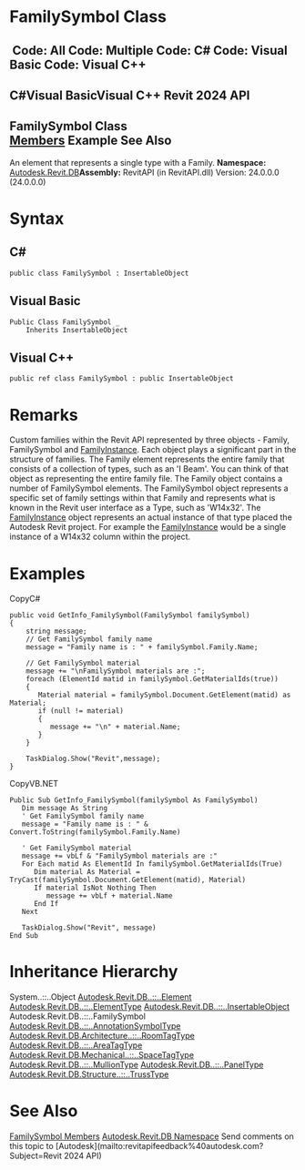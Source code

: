 # FamilySymbol Class

﻿
 Code: All Code: Multiple Code: C# Code: Visual Basic Code: Visual C++   
---  
C#Visual BasicVisual C++
Revit 2024 API  
---  
FamilySymbol Class  
[Members](33042823-a11d-19d4-0d39-f1a4869284a3.md "FamilySymbol Members") Example See Also  
---  
An element that represents a single type with a Family. 
**Namespace:** [Autodesk.Revit.DB](87546ba7-461b-c646-cbb1-2cb8f5bff8b2.md "Autodesk.Revit.DB Namespace")**Assembly:** RevitAPI (in RevitAPI.dll) Version: 24.0.0.0 (24.0.0.0)
# Syntax
C#  
---  
```text
public class FamilySymbol : InsertableObject
```
  
Visual Basic  
---  
```text
Public Class FamilySymbol _
	Inherits InsertableObject
```
  
Visual C++  
---  
```text
public ref class FamilySymbol : public InsertableObject
```
  
# Remarks
Custom families within the Revit API represented by three objects - Family, FamilySymbol and [FamilyInstance](0d2231f8-91e6-794f-92ae-16aad8014b27.md "FamilyInstance Class"). Each object plays a significant part in the structure of families. The Family element represents the entire family that consists of a collection of types, such as an 'I Beam'. You can think of that object as representing the entire family file. The Family object contains a number of FamilySymbol elements. The FamilySymbol object represents a specific set of family settings within that Family and represents what is known in the Revit user interface as a Type, such as 'W14x32'. The [FamilyInstance](0d2231f8-91e6-794f-92ae-16aad8014b27.md "FamilyInstance Class") object represents an actual instance of that type placed the Autodesk Revit project. For example the [FamilyInstance](0d2231f8-91e6-794f-92ae-16aad8014b27.md "FamilyInstance Class") would be a single instance of a W14x32 column within the project. 
# Examples
CopyC#
```text
public void GetInfo_FamilySymbol(FamilySymbol familySymbol)
{
    string message;
    // Get FamilySymbol family name
    message = "Family name is : " + familySymbol.Family.Name;

    // Get FamilySymbol material
    message += "\nFamilySymbol materials are :";
    foreach (ElementId matid in familySymbol.GetMaterialIds(true))
    {
       Material material = familySymbol.Document.GetElement(matid) as Material;
       if (null != material)
       {
          message += "\n" + material.Name;
       }
    }

    TaskDialog.Show("Revit",message);
}
```

CopyVB.NET
```text
Public Sub GetInfo_FamilySymbol(familySymbol As FamilySymbol)
   Dim message As String
   ' Get FamilySymbol family name
   message = "Family name is : " & Convert.ToString(familySymbol.Family.Name)

   ' Get FamilySymbol material
   message += vbLf & "FamilySymbol materials are :"
   For Each matid As ElementId In familySymbol.GetMaterialIds(True)
      Dim material As Material = TryCast(familySymbol.Document.GetElement(matid), Material)
      If material IsNot Nothing Then
         message += vbLf + material.Name
      End If
   Next

   TaskDialog.Show("Revit", message)
End Sub
```

# Inheritance Hierarchy
System..::..Object [Autodesk.Revit.DB..::..Element](eb16114f-69ea-f4de-0d0d-f7388b105a16.md "Element Class") [Autodesk.Revit.DB..::..ElementType](ffb18296-0448-559c-580c-7857cbcdc094.md "ElementType Class") [Autodesk.Revit.DB..::..InsertableObject](73d870e0-a408-719c-58bd-1fb2ab8f9e5b.md "InsertableObject Class") Autodesk.Revit.DB..::..FamilySymbol [Autodesk.Revit.DB..::..AnnotationSymbolType](a8a53b66-bf87-7441-bf02-497d39fd011a.md "AnnotationSymbolType Class") [Autodesk.Revit.DB.Architecture..::..RoomTagType](69ece493-bfac-d3c5-8a80-b99081ed0733.md "RoomTagType Class") [Autodesk.Revit.DB..::..AreaTagType](78bd4d11-0ccd-9065-c316-7225f422fa16.md "AreaTagType Class") [Autodesk.Revit.DB.Mechanical..::..SpaceTagType](7d4d4ab0-a336-f832-3b95-a845a22c4596.md "SpaceTagType Class") [Autodesk.Revit.DB..::..MullionType](d54e677d-9ec1-d218-2e26-796774f65369.md "MullionType Class") [Autodesk.Revit.DB..::..PanelType](3a8ad72e-5aa7-8fef-10ba-72041fe47346.md "PanelType Class") [Autodesk.Revit.DB.Structure..::..TrussType](6c8c06d7-14a0-a286-8c15-7391d67579a5.md "TrussType Class")
# See Also
[FamilySymbol Members](33042823-a11d-19d4-0d39-f1a4869284a3.md "FamilySymbol Members")
[Autodesk.Revit.DB Namespace](87546ba7-461b-c646-cbb1-2cb8f5bff8b2.md "Autodesk.Revit.DB Namespace")
Send comments on this topic to [Autodesk](mailto:revitapifeedback%40autodesk.com?Subject=Revit 2024 API)
